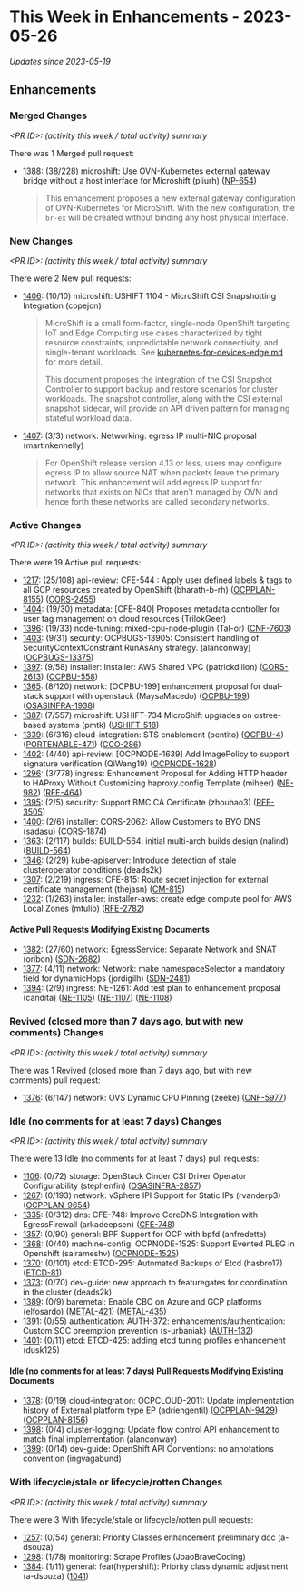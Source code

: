 # This Week in Enhancements - 2023-05-26

*Updates since 2023-05-19*


## Enhancements

### Merged Changes

*&lt;PR ID&gt;: (activity this week / total activity) summary*

There was 1 Merged pull request:

- [1388](https://github.com/openshift/enhancements/pull/1388): (38/228) microshift: Use OVN-Kubernetes external gateway bridge without a host interface for Microshift (pliurh) ([NP-654](https://issues.redhat.com/browse/NP-654))

  > This enhancement proposes a new external gateway configuration of OVN-Kubernetes
  > for MicroShift. With the new configuration, the `br-ex` will be created without
  > binding any host physical interface.


### New Changes

*&lt;PR ID&gt;: (activity this week / total activity) summary*

There were 2 New pull requests:

- [1406](https://github.com/openshift/enhancements/pull/1406): (10/10) microshift: USHIFT 1104 - MicroShift CSI Snapshotting Integration (copejon)

  > MicroShift is a small form-factor, single-node OpenShift targeting IoT and Edge Computing use cases characterized by tight resource constraints, unpredictable network connectivity, and single-tenant workloads. See [kubernetes-for-devices-edge.md](./kubernetes-for-device-edge.md) for more detail.
  >
  > This document proposes the integration of the CSI Snapshot Controller to support backup and restore scenarios for cluster workloads.  The snapshot controller, along with the CSI external snapshot sidecar, will provide an API driven pattern for managing stateful workload data.

- [1407](https://github.com/openshift/enhancements/pull/1407): (3/3) network: Networking: egress IP multi-NIC proposal (martinkennelly)

  > For OpenShift release version 4.13 or less, users may configure egress IP to allow source NAT when packets leave the primary network.
  > This enhancement will add egress IP support for networks that exists on NICs that aren't managed by OVN and hence forth
  > these networks are called secondary networks.


### Active Changes

*&lt;PR ID&gt;: (activity this week / total activity) summary*

There were 19 Active pull requests:

- [1217](https://github.com/openshift/enhancements/pull/1217): (25/108) api-review: CFE-544 : Apply user defined labels & tags to all GCP resources created by OpenShift (bharath-b-rh) ([OCPPLAN-8155](https://issues.redhat.com/browse/OCPPLAN-8155)) ([CORS-2455](https://issues.redhat.com/browse/CORS-2455))
- [1404](https://github.com/openshift/enhancements/pull/1404): (19/30) metadata: [CFE-840] Proposes metadata controller for user tag management on cloud resources (TrilokGeer)
- [1396](https://github.com/openshift/enhancements/pull/1396): (19/33) node-tuning: mixed-cpu-node-plugin (Tal-or) ([CNF-7603](https://issues.redhat.com/browse/CNF-7603))
- [1403](https://github.com/openshift/enhancements/pull/1403): (9/31) security: OCPBUGS-13905: Consistent handling of SecurityContextConstraint RunAsAny strategy. (alanconway) ([OCPBUGS-13375](https://issues.redhat.com/browse/OCPBUGS-13375))
- [1397](https://github.com/openshift/enhancements/pull/1397): (9/58) installer: Installer: AWS Shared VPC (patrickdillon) ([CORS-2613](https://issues.redhat.com/browse/CORS-2613)) ([OCPBU-558](https://issues.redhat.com/browse/OCPBU-558))
- [1365](https://github.com/openshift/enhancements/pull/1365): (8/120) network: [OCPBU-199] enhancement proposal for dual-stack support with openstack (MaysaMacedo) ([OCPBU-199](https://issues.redhat.com/browse/OCPBU-199)) ([OSASINFRA-1938](https://issues.redhat.com/browse/OSASINFRA-1938))
- [1387](https://github.com/openshift/enhancements/pull/1387): (7/557) microshift: USHIFT-734 MicroShift upgrades on ostree-based systems (pmtk) ([USHIFT-518](https://issues.redhat.com/browse/USHIFT-518))
- [1339](https://github.com/openshift/enhancements/pull/1339): (6/316) cloud-integration: STS enablement (bentito) ([OCPBU-4](https://issues.redhat.com/browse/OCPBU-4)) ([PORTENABLE-471](https://issues.redhat.com/browse/PORTENABLE-471)) ([CCO-286](https://issues.redhat.com/browse/CCO-286))
- [1402](https://github.com/openshift/enhancements/pull/1402): (4/40) api-review: [OCPNODE-1639] Add ImagePolicy to support signature verification (QiWang19) ([OCPNODE-1628](https://issues.redhat.com/browse/OCPNODE-1628))
- [1296](https://github.com/openshift/enhancements/pull/1296): (3/778) ingress: Enhancement Proposal for Adding HTTP header to HAProxy Without Customizing haproxy.config Template (miheer) ([NE-982](https://issues.redhat.com/browse/NE-982)) ([RFE-464](https://issues.redhat.com/browse/RFE-464))
- [1395](https://github.com/openshift/enhancements/pull/1395): (2/5) security: Support BMC CA Certificate (zhouhao3) ([RFE-3505](https://issues.redhat.com/browse/RFE-3505))
- [1400](https://github.com/openshift/enhancements/pull/1400): (2/6) installer: CORS-2062: Allow Customers to BYO DNS (sadasu) ([CORS-1874](https://issues.redhat.com/browse/CORS-1874))
- [1363](https://github.com/openshift/enhancements/pull/1363): (2/117) builds: BUILD-564: initial multi-arch builds design (nalind) ([BUILD-564](https://issues.redhat.com/browse/BUILD-564))
- [1346](https://github.com/openshift/enhancements/pull/1346): (2/29) kube-apiserver: Introduce detection of stale clusteroperator conditions (deads2k)
- [1307](https://github.com/openshift/enhancements/pull/1307): (2/219) ingress: CFE-815: Route secret injection for external certificate management (thejasn) ([CM-815](https://issues.redhat.com/browse/CM-815))
- [1232](https://github.com/openshift/enhancements/pull/1232): (1/263) installer: installer-aws: create edge compute pool for AWS Local Zones (mtulio) ([RFE-2782](https://issues.redhat.com/browse/RFE-2782))

#### Active Pull Requests Modifying Existing Documents

- [1382](https://github.com/openshift/enhancements/pull/1382): (27/60) network: EgressService: Separate Network and SNAT (oribon) ([SDN-2682](https://issues.redhat.com/browse/SDN-2682))
- [1377](https://github.com/openshift/enhancements/pull/1377): (4/11) network: Network: make namespaceSelector a mandatory field for dynamicHops (jordigilh) ([SDN-2481](https://issues.redhat.com/browse/SDN-2481))
- [1394](https://github.com/openshift/enhancements/pull/1394): (2/9) ingress: NE-1261: Add test plan to enhancement proposal (candita) ([NE-1105](https://issues.redhat.com/browse/NE-1105)) ([NE-1107](https://issues.redhat.com/browse/NE-1107)) ([NE-1108](https://issues.redhat.com/browse/NE-1108))

### Revived (closed more than 7 days ago, but with new comments) Changes

*&lt;PR ID&gt;: (activity this week / total activity) summary*

There was 1 Revived (closed more than 7 days ago, but with new comments) pull request:

- [1376](https://github.com/openshift/enhancements/pull/1376): (6/147) network: OVS Dynamic CPU Pinning (zeeke) ([CNF-5977](https://issues.redhat.com/browse/CNF-5977))

### Idle (no comments for at least 7 days) Changes

*&lt;PR ID&gt;: (activity this week / total activity) summary*

There were 13 Idle (no comments for at least 7 days) pull requests:

- [1106](https://github.com/openshift/enhancements/pull/1106): (0/72) storage: OpenStack Cinder CSI Driver Operator Configurability (stephenfin) ([OSASINFRA-2857](https://issues.redhat.com/browse/OSASINFRA-2857))
- [1267](https://github.com/openshift/enhancements/pull/1267): (0/193) network: vSphere IPI Support for Static IPs (rvanderp3) ([OCPPLAN-9654](https://issues.redhat.com/browse/OCPPLAN-9654))
- [1335](https://github.com/openshift/enhancements/pull/1335): (0/312) dns:  CFE-748: Improve CoreDNS Integration with EgressFirewall (arkadeepsen) ([CFE-748](https://issues.redhat.com/browse/CFE-748))
- [1357](https://github.com/openshift/enhancements/pull/1357): (0/90) general: BPF Support for OCP with bpfd (anfredette)
- [1368](https://github.com/openshift/enhancements/pull/1368): (0/40) machine-config: OCPNODE-1525: Support Evented PLEG in Openshift (sairameshv) ([OCPNODE-1525](https://issues.redhat.com/browse/OCPNODE-1525))
- [1370](https://github.com/openshift/enhancements/pull/1370): (0/101) etcd: ETCD-295: Automated Backups of Etcd (hasbro17) ([ETCD-81](https://issues.redhat.com/browse/ETCD-81))
- [1373](https://github.com/openshift/enhancements/pull/1373): (0/70) dev-guide: new approach to featuregates for coordination in the cluster (deads2k)
- [1389](https://github.com/openshift/enhancements/pull/1389): (0/9) baremetal: Enable CBO on Azure and GCP platforms (elfosardo) ([METAL-421](https://issues.redhat.com/browse/METAL-421)) ([METAL-435](https://issues.redhat.com/browse/METAL-435))
- [1391](https://github.com/openshift/enhancements/pull/1391): (0/55) authentication: AUTH-372: enhancements/authentication: Custom SCC preemption prevention (s-urbaniak) ([AUTH-132](https://issues.redhat.com/browse/AUTH-132))
- [1401](https://github.com/openshift/enhancements/pull/1401): (0/11) etcd: ETCD-425: adding etcd tuning profiles enhancement (dusk125)

#### Idle (no comments for at least 7 days) Pull Requests Modifying Existing Documents

- [1378](https://github.com/openshift/enhancements/pull/1378): (0/19) cloud-integration: OCPCLOUD-2011: Update implementation history of External platform type EP (adriengentil) ([OCPPLAN-9429](https://issues.redhat.com/browse/OCPPLAN-9429)) ([OCPPLAN-8156](https://issues.redhat.com/browse/OCPPLAN-8156))
- [1398](https://github.com/openshift/enhancements/pull/1398): (0/4) cluster-logging: Update flow control API enhancement to match final implementation (alanconway)
- [1399](https://github.com/openshift/enhancements/pull/1399): (0/14) dev-guide: OpenShift API Conventions: no annotations convention (ingvagabund)

### With lifecycle/stale or lifecycle/rotten Changes

*&lt;PR ID&gt;: (activity this week / total activity) summary*

There were 3 With lifecycle/stale or lifecycle/rotten pull requests:

- [1257](https://github.com/openshift/enhancements/pull/1257): (0/54) general: Priority Classes enhancement preliminary doc (a-dsouza)
- [1298](https://github.com/openshift/enhancements/pull/1298): (1/78) monitoring: Scrape Profiles (JoaoBraveCoding)
- [1384](https://github.com/openshift/enhancements/pull/1384): (1/11) general: feat(hypershift): Priority class dynamic adjustment (a-dsouza) ([1041](https://github.com/openshift/hypershift/issues/1041))
